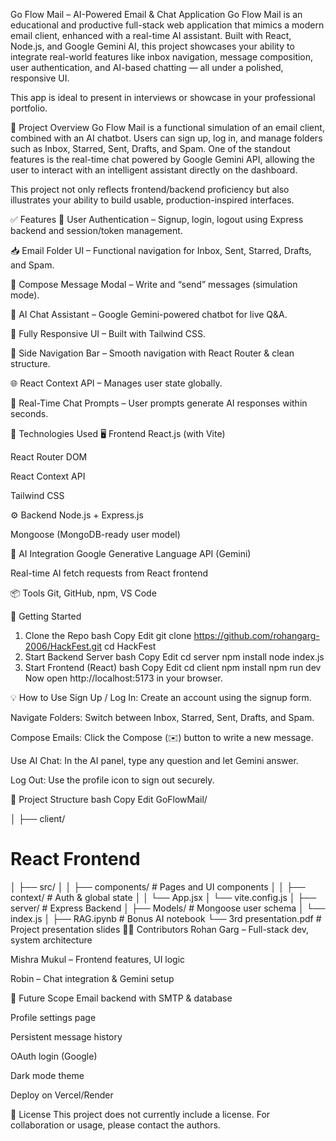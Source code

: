 Go Flow Mail – AI-Powered Email & Chat Application
Go Flow Mail is an educational and productive full-stack web application that mimics a modern email client, enhanced with a real-time AI assistant. Built with React, Node.js, and Google Gemini AI, this project showcases your ability to integrate real-world features like inbox navigation, message composition, user authentication, and AI-based chatting — all under a polished, responsive UI.

This app is ideal to present in interviews or showcase in your professional portfolio.

📌 Project Overview
Go Flow Mail is a functional simulation of an email client, combined with an AI chatbot. Users can sign up, log in, and manage folders such as Inbox, Starred, Sent, Drafts, and Spam. One of the standout features is the real-time chat powered by Google Gemini API, allowing the user to interact with an intelligent assistant directly on the dashboard.

This project not only reflects frontend/backend proficiency but also illustrates your ability to build usable, production-inspired interfaces.

✅ Features
🔐 User Authentication – Signup, login, logout using Express backend and session/token management.

📥 Email Folder UI – Functional navigation for Inbox, Sent, Starred, Drafts, and Spam.

📝 Compose Message Modal – Write and “send” messages (simulation mode).

🧠 AI Chat Assistant – Google Gemini-powered chatbot for live Q&A.

📱 Fully Responsive UI – Built with Tailwind CSS.

🧭 Side Navigation Bar – Smooth navigation with React Router & clean structure.

🌐 React Context API – Manages user state globally.

🔄 Real-Time Chat Prompts – User prompts generate AI responses within seconds.

🧰 Technologies Used
🖥 Frontend
React.js (with Vite)

React Router DOM

React Context API

Tailwind CSS

⚙ Backend
Node.js + Express.js

Mongoose (MongoDB-ready user model)

🤖 AI Integration
Google Generative Language API (Gemini)

Real-time AI fetch requests from React frontend

📦 Tools
Git, GitHub, npm, VS Code

🚀 Getting Started
1. Clone the Repo
bash
Copy
Edit
git clone https://github.com/rohangarg-2006/HackFest.git
cd HackFest
2. Start Backend Server
bash
Copy
Edit
cd server
npm install
node index.js
3. Start Frontend (React)
bash
Copy
Edit
cd client
npm install
npm run dev
Now open http://localhost:5173 in your browser.

💡 How to Use
Sign Up / Log In: Create an account using the signup form.

Navigate Folders: Switch between Inbox, Starred, Sent, Drafts, and Spam.

Compose Emails: Click the Compose (✉️) button to write a new message.

Use AI Chat: In the AI panel, type any question and let Gemini answer.

Log Out: Use the profile icon to sign out securely.

📁 Project Structure
bash
Copy
Edit
GoFlowMail/

│
├── client/ 
# React Frontend
│   ├── src/
│   │   ├── components/  # Pages and UI components
│   │   ├── context/     # Auth & global state
│   │   └── App.jsx
│   └── vite.config.js
│
├── server/              # Express Backend
│   ├── Models/          # Mongoose user schema
│   └── index.js
│
├── RAG.ipynb            # Bonus AI notebook
└── 3rd presentation.pdf # Project presentation slides
🧑‍💻 Contributors
Rohan Garg – Full-stack dev, system architecture

Mishra Mukul – Frontend features, UI logic

Robin – Chat integration & Gemini setup

🔭 Future Scope
Email backend with SMTP & database

Profile settings page

Persistent message history

OAuth login (Google)

Dark mode theme

Deploy on Vercel/Render

📝 License
This project does not currently include a license. For collaboration or usage, please contact the authors.


